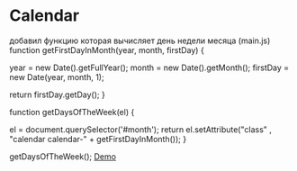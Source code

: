 # Calendar
добавил функцию которая вычисляет день недели месяца (main.js)
function getFirstDayInMonth(year, month, firstDay) {

  year = new Date().getFullYear();
  month = new Date().getMonth();
  firstDay = new Date(year, month, 1);

  return firstDay.getDay();
}

function getDaysOfTheWeek(el) {

  el = document.querySelector('#month');
  return el.setAttribute("class" , "calendar calendar-" + getFirstDayInMonth());
}

getDaysOfTheWeek();
[Demo](https://githubfordmitry.github.io/markup_calendar/)

